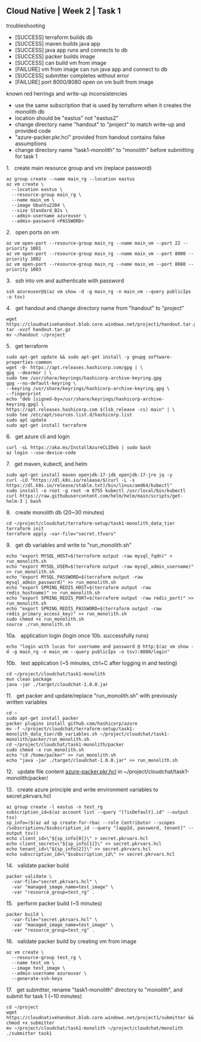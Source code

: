 ## Cloud Native | Week 2 | Task 1

troubleshooting
- [SUCCESS] terraform builds db
- [SUCCESS] maven builds java app
- [SUCCESS] java app runs and connects to db
- [SUCCESS] packer builds image
- [SUCCESS] can build vm from image
- [FAILURE] vm from image can run java app and connect to db
- [SUCCESS] submitter completes without error
- [FAILURE] port 8000/8080 open on vm built from image

known red herrings and write-up inconsistencies
- use the same subscription that is used by terraform when it creates the monolith db
- location should be "eastus" not "eastus2"
- change directory name "handout" to "project" to match write-up and provided code
- "azure-packer.pkr.hcl" provided from handout contains false assumptions
- change directory name "task1-monolith" to "monolith" before submitting for task 1

1.   create main resource group and vm (replace password)
```
az group create --name main_rg --location eastus
az vm create \
  --location eastus \
  --resource-group main_rg \
  --name main_vm \
  --image Ubuntu2204 \
  --size Standard_B2s \
  --admin-username azureuser \
  --admin-password <PASSWORD>
```

2.   open ports on vm
```
az vm open-port --resource-group main_rg --name main_vm --port 22 --priority 1001
az vm open-port --resource-group main_rg --name main_vm --port 8000 --priority 1002
az vm open-port --resource-group main_rg --name main_vm --port 8080 --priority 1003
```

3.   ssh into vm and authenticate with password
```
ssh azureuser@$(az vm show -d -g main_rg -n main_vm --query publicIps -o tsv)
```

4.   get handout and change directory name from "handout" to "project"
```
wget https://cloudnativehandout.blob.core.windows.net/project1/handout.tar.gz
tar -xvzf handout.tar.gz
mv ~/handout ~/project
```

5.   get terraform
```
sudo apt-get update && sudo apt-get install -y gnupg software-properties-common
wget -O- https://apt.releases.hashicorp.com/gpg | \
gpg --dearmor | \
sudo tee /usr/share/keyrings/hashicorp-archive-keyring.gpg
gpg --no-default-keyring \
--keyring /usr/share/keyrings/hashicorp-archive-keyring.gpg \
--fingerprint
echo "deb [signed-by=/usr/share/keyrings/hashicorp-archive-keyring.gpg] \
https://apt.releases.hashicorp.com $(lsb_release -cs) main" | \
sudo tee /etc/apt/sources.list.d/hashicorp.list
sudo apt update
sudo apt-get install terraform
```

6.   get azure cli and login
```
curl -sL https://aka.ms/InstallAzureCLIDeb | sudo bash
az login --use-device-code
```

7.   get maven, kubectl, and helm
```
sudo apt-get install maven openjdk-17-jdk openjdk-17-jre jq -y
curl -LO "https://dl.k8s.io/release/$(curl -L -s https://dl.k8s.io/release/stable.txt)/bin/linux/amd64/kubectl"
sudo install -o root -g root -m 0755 kubectl /usr/local/bin/kubectl
curl https://raw.githubusercontent.com/helm/helm/main/scripts/get-helm-3 | bash
```

8.   create monolith db (20~30 minutes)
```
cd ~/project/cloudchat/terraform-setup/task1-monolith_data_tier
terraform init
terraform apply -var-file="secret.tfvars"
```

9.   get db variables and write to "run_monolith.sh"
```
echo "export MYSQL_HOST=$(terraform output -raw mysql_fqdn)" > run_monolith.sh
echo "export MYSQL_USER=$(terraform output -raw mysql_admin_username)" >> run_monolith.sh
echo "export MYSQL_PASSWORD=$(terraform output -raw mysql_admin_password)" >> run_monolith.sh
echo "export SPRING_REDIS_HOST=$(terraform output -raw redis_hostname)" >> run_monolith.sh
echo "export SPRING_REDIS_PORT=$(terraform output -raw redis_port)" >> run_monolith.sh
echo "export SPRING_REDIS_PASSWORD=$(terraform output -raw redis_primary_access_key)" >> run_monolith.sh
sudo chmod +x run_monolith.sh
source ./run_monolith.sh
```

10a.   application login (login once 10b. successfully runs)
```
echo "login with lucas for username and password @ http:$(az vm show -d -g main_rg -n main_vm --query publicIps -o tsv):8080/login"
```

10b.   test application (~5 minutes, ctrl+C after logging in and testing)
```
cd ~/project/cloudchat/task1-monolith
mvn clean package
java -jar ./target/cloudchat-1.0.0.jar
```

11.   get packer and update/replace "run_monolith.sh" with previously written variables
```
cd ~
sudo apt-get install packer
packer plugins install github.com/hashicorp/azure
mv -f ~/project/cloudchat/terraform-setup/task1-monolith_data_tier/db_variables.sh ~/project/cloudchat/task1-monolith/packer/run_monolith.sh
cd ~/project/cloudchat/task1-monolith/packer
sudo chmod -x run_monolith.sh
echo "cd /home/packer" >> run_monolith.sh
echo "java -jar ./target/cloudchat-1.0.0.jar" >> run_monolith.sh
```

12.   update file content [azure-packer.pkr.hcl](https://github.com/AFC-AI2C-Cohort-04/coleman-code/blob/main/cloud_native/week_2/azure-packer.pkr.hcl) in ~/project/cloudchat/task1-monolith/packer/ 

13.   create azure principle and write environment variables to secret.pkrvars.hcl
```
az group create -l eastus -n test_rg
subscription_id=$(az account list --query "[?isDefault].id" --output tsv)
sp_info=($(az ad sp create-for-rbac --role Contributor --scopes /subscriptions/$subscription_id --query "[appId, password, tenant]" --output tsv))
echo client_id=\"${sp_info[0]}\" > secret.pkrvars.hcl
echo client_secret=\"${sp_info[1]}\" >> secret.pkrvars.hcl
echo tenant_id=\"${sp_info[2]}\" >> secret.pkrvars.hcl
echo subscription_id=\"$subscription_id\" >> secret.pkrvars.hcl
```

14.   validate packer build
```
packer validate \
  -var-file="secret.pkrvars.hcl" \
  -var "managed_image_name=test_image" \
  -var "resource_group=test_rg" .
```

15.   perform packer build (~5 minutes)
```
packer build \
  -var-file="secret.pkrvars.hcl" \
  -var "managed_image_name=test_image" \
  -var "resource_group=test_rg" .
```

16.   validate packer build by creating vm from image
```
az vm create \
  --resource-group test_rg \
  --name test_vm \
  --image test_image \
  --admin-username azureuser \
  --generate-ssh-keys
```

17.   get submitter, rename "task1-monolith" directory to "monolith", and submit for task 1 (~10 minutes)
```
cd ~/project
wget https://cloudnativehandout.blob.core.windows.net/project1/submitter && chmod +x submitter
mv ~/project/cloudchat/task1-monolith ~/project/cloudchat/monolith
./submitter task1
```
